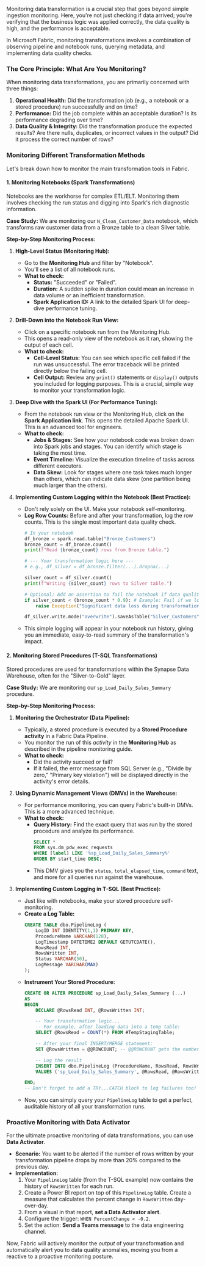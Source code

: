 Monitoring data transformation is a crucial step that goes beyond simple ingestion monitoring. Here, you're not just checking if data arrived; you're verifying that the business logic was applied correctly, the data quality is high, and the performance is acceptable.

In Microsoft Fabric, monitoring transformations involves a combination of observing pipeline and notebook runs, querying metadata, and implementing data quality checks.

### The Core Principle: What Are You Monitoring?

When monitoring data transformations, you are primarily concerned with three things:

1.  **Operational Health:** Did the transformation job (e.g., a notebook or a stored procedure) run successfully and on time?
2.  **Performance:** Did the job complete within an acceptable duration? Is its performance degrading over time?
3.  **Data Quality & Integrity:** Did the transformation produce the expected results? Are there nulls, duplicates, or incorrect values in the output? Did it process the correct number of rows?

### Monitoring Different Transformation Methods

Let's break down how to monitor the main transformation tools in Fabric.

#### 1. Monitoring Notebooks (Spark Transformations)

Notebooks are the workhorse for complex ETL/ELT. Monitoring them involves checking the run status and digging into Spark's rich diagnostic information.

**Case Study:** We are monitoring our `N_Clean_Customer_Data` notebook, which transforms raw customer data from a Bronze table to a clean Silver table.

**Step-by-Step Monitoring Process:**

1.  **High-Level Status (Monitoring Hub):**
    *   Go to the **Monitoring Hub** and filter by "Notebook".
    *   You'll see a list of all notebook runs.
    *   **What to check:**
        *   **Status:** "Succeeded" or "Failed".
        *   **Duration:** A sudden spike in duration could mean an increase in data volume or an inefficient transformation.
        *   **Spark Application ID:** A link to the detailed Spark UI for deep-dive performance tuning.

2.  **Drill-Down into the Notebook Run View:**
    *   Click on a specific notebook run from the Monitoring Hub.
    *   This opens a read-only view of the notebook as it ran, showing the output of each cell.
    *   **What to check:**
        *   **Cell-Level Status:** You can see which specific cell failed if the run was unsuccessful. The error traceback will be printed directly below the failing cell.
        *   **Cell Output:** Review any `print()` statements or `display()` outputs you included for logging purposes. This is a crucial, simple way to monitor your transformation logic.

3.  **Deep Dive with the Spark UI (For Performance Tuning):**
    *   From the notebook run view or the Monitoring Hub, click on the **Spark Application link**. This opens the detailed Apache Spark UI. This is an advanced tool for engineers.
    *   **What to check:**
        *   **Jobs & Stages:** See how your notebook code was broken down into Spark jobs and stages. You can identify which stage is taking the most time.
        *   **Event Timeline:** Visualize the execution timeline of tasks across different executors.
        *   **Data Skew:** Look for stages where one task takes much longer than others, which can indicate data skew (one partition being much larger than the others).

4.  **Implementing Custom Logging within the Notebook (Best Practice):**
    *   Don't rely solely on the UI. Make your notebook self-monitoring.
    *   **Log Row Counts:** Before and after your transformation, log the row counts. This is the single most important data quality check.
        ```python
        # In your notebook
        df_bronze = spark.read.table("Bronze_Customers")
        bronze_count = df_bronze.count()
        print(f"Read {bronze_count} rows from Bronze table.")

        # --- Your transformation logic here ---
        # e.g., df_silver = df_bronze.filter(...).dropna(...)

        silver_count = df_silver.count()
        print(f"Writing {silver_count} rows to Silver table.")

        # Optional: Add an assertion to fail the notebook if data quality is bad
        if silver_count < (bronze_count * 0.9): # Example: Fail if we lost more than 10% of rows
            raise Exception("Significant data loss during transformation! Check filter/join logic.")
        
        df_silver.write.mode("overwrite").saveAsTable("Silver_Customers")
        ```
    *   This simple logging will appear in your notebook run history, giving you an immediate, easy-to-read summary of the transformation's impact.

#### 2. Monitoring Stored Procedures (T-SQL Transformations)

Stored procedures are used for transformations within the Synapse Data Warehouse, often for the "Silver-to-Gold" layer.

**Case Study:** We are monitoring our `sp_Load_Daily_Sales_Summary` procedure.

**Step-by-Step Monitoring Process:**

1.  **Monitoring the Orchestrator (Data Pipeline):**
    *   Typically, a stored procedure is executed by a **Stored Procedure activity** in a Fabric Data Pipeline.
    *   You monitor the run of this *activity* in the **Monitoring Hub** as described in the pipeline monitoring guide.
    *   **What to check:**
        *   Did the activity succeed or fail?
        *   If it failed, the error message from SQL Server (e.g., "Divide by zero," "Primary key violation") will be displayed directly in the activity's error details.

2.  **Using Dynamic Management Views (DMVs) in the Warehouse:**
    *   For performance monitoring, you can query Fabric's built-in DMVs. This is a more advanced technique.
    *   **What to check:**
        *   **Query History:** Find the exact query that was run by the stored procedure and analyze its performance.
            ```sql
            SELECT *
            FROM sys.dm_pdw_exec_requests
            WHERE [label] LIKE '%sp_Load_Daily_Sales_Summary%'
            ORDER BY start_time DESC;
            ```
        *   This DMV gives you the `status`, `total_elapsed_time`, `command` text, and more for all queries run against the warehouse.

3.  **Implementing Custom Logging in T-SQL (Best Practice):**
    *   Just like with notebooks, make your stored procedure self-monitoring.
    *   **Create a Log Table:**
        ```sql
        CREATE TABLE dbo.PipelineLog (
            LogID INT IDENTITY(1,1) PRIMARY KEY,
            ProcedureName VARCHAR(128),
            LogTimestamp DATETIME2 DEFAULT GETUTCDATE(),
            RowsRead INT,
            RowsWritten INT,
            Status VARCHAR(50),
            LogMessage VARCHAR(MAX)
        );
        ```
    *   **Instrument Your Stored Procedure:**
        ```sql
        CREATE OR ALTER PROCEDURE sp_Load_Daily_Sales_Summary (...)
        AS
        BEGIN
            DECLARE @RowsRead INT, @RowsWritten INT;

            -- Your transformation logic...
            -- For example, after loading data into a temp table:
            SELECT @RowsRead = COUNT(*) FROM #TempStagingTable;

            -- After your final INSERT/MERGE statement:
            SET @RowsWritten = @@ROWCOUNT; -- @@ROWCOUNT gets the number of rows affected by the last statement

            -- Log the result
            INSERT INTO dbo.PipelineLog (ProcedureName, RowsRead, RowsWritten, Status, LogMessage)
            VALUES ('sp_Load_Daily_Sales_Summary', @RowsRead, @RowsWritten, 'Success', 'Daily summary loaded successfully.');

        END;
        -- Don't forget to add a TRY...CATCH block to log failures too!
        ```
    *   Now, you can simply query your `PipelineLog` table to get a perfect, auditable history of all your transformation runs.

### Proactive Monitoring with Data Activator

For the ultimate proactive monitoring of data transformations, you can use **Data Activator**.

*   **Scenario:** You want to be alerted if the number of rows written by your transformation pipeline drops by more than 20% compared to the previous day.
*   **Implementation:**
    1.  Your `PipelineLog` table (from the T-SQL example) now contains the history of `RowsWritten` for each run.
    2.  Create a Power BI report on top of this `PipelineLog` table. Create a measure that calculates the percent change in `RowsWritten` day-over-day.
    3.  From a visual in that report, **set a Data Activator alert**.
    4.  Configure the trigger: `WHEN PercentChange < -0.2`.
    5.  Set the action: **Send a Teams message** to the data engineering channel.

Now, Fabric will actively monitor the *output* of your transformation and automatically alert you to data quality anomalies, moving you from a reactive to a proactive monitoring posture.
